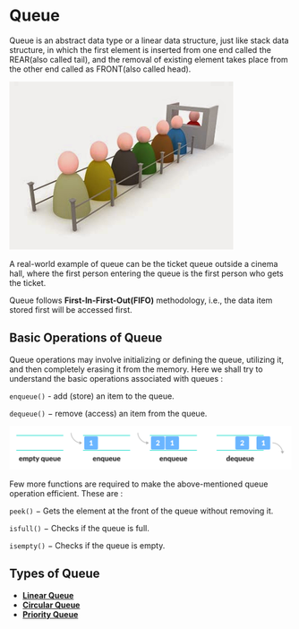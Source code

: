 # Queue

Queue is an abstract data type or a linear data structure, just like stack data structure, in which the first element is inserted from one end called the REAR(also called tail), and the removal of existing element takes place from the other end called as FRONT(also called head).

![real-life example](queue.jpg)

A real-world example of queue can be the ticket queue outside a cinema hall, where the first person entering the queue is the first person who gets the ticket.

 Queue follows **First-In-First-Out(FIFO)** methodology, i.e., the data item stored first will be accessed first.

## Basic Operations of Queue

Queue operations may involve initializing or defining the queue, utilizing it, and then completely erasing it from the memory. Here we shall try to understand the basic operations associated with queues :

`enqueue()` - add (store) an item to the queue.

`dequeue()` − remove (access) an item from the queue.

![QueueOperations](queueOperation.png)

Few more functions are required to make the above-mentioned queue operation efficient. These are :

`peek()` − Gets the element at the front of the queue without removing it.

`isfull()` − Checks if the queue is full.

`isempty()` − Checks if the queue is empty.

## Types of Queue

* [**Linear Queue**](#linear-queue)
* [**Circular Queue**](#circular-queue)
* [**Priority Queue**](#priority-Queue)

